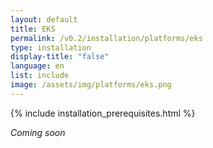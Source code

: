 ```yaml
---
layout: default
title: EKS
permalink: /v0.2/installation/platforms/eks
type: installation
display-title: "false"
language: en
list: include
image: /assets/img/platforms/eks.png
---
```


{% include installation_prerequisites.html %}

<!--To set up and run Meshery on EKS 

In order to provide Meshery with the necessary access to your managed Kubernetes instance, 
Meshery will need to be assigned a *ServiceAccount*. An existing ServiceAccount can be used or a new one created. 
1. Ensure that the ServiceAccount you use has the *cluster-admin* role assigned.
1. Configure Meshery to run on EKS:
    - [Automatic Configuration](#automatic-configuration-recommended)
    - [Manual Configuration](#manual-configuration-optional)

_Note: Make sure you are able to access EKS with *kubectl* by following the [EKS Guide.](https://docs.aws.amazon.com/eks/latest/userguide/create-kubeconfig.html){:target="_blank"}_

#### Automatic Configuration (Recommended)

1. In your browser, navigate to Meshery (e.g. `http://localhost:9081`) and login.
1. Download your Meshery authentication token by clicking Get Token under your user profile.
1. Use this authentication token to execute the following command:

    ```$ mesheryctl system config eks --token <PATH TO TOKEN>```

This command updates your kubeconfig to provide Meshery with access to your managed Kubernetes instance.
Once configured, proceed with using Meshery:

`mesheryctl system start`

#### Manual Configuration (Optional)

If the [Automatic Configuration](#automatic-configuration-recommended) procedure fails or you would like to manually prepare your kubeconfig file to provide Meshery with the necessary access to your managed Kubernetes instance, perform the following actions:

1. Create a *ServiceAccount* with *cluster-admin* role
    
    ```$ kubectl create serviceaccount meshery```

1. Adding/Binding *cluster-admin* role to new service account meshery
    
    ```$ kubectl create clusterrolebinding meshery-binding --clusterrole=cluster-admin\--serviceaccount=default:meshery```

1. Get secret name from *ServiceAccount*.
    
    <pre class="codeblock-pre">
    <div class="codeblock"><div class="clipboardjs">
    $ kubectl get secrets

    NAME                           TYPE                                  DATA   AGE
    default-token-fnfjp            kubernetes.io/service-account-token   3      95d
    meshery-token-5z9xj               kubernetes.io/service-account-token   3      66m
    </div></div>
    </pre>

    _Note: Here the secret name is meshery-token-5z9xj_
1. Get secret/token:

    <pre class="codeblock-pre">
    <div class="codeblock"><div class="clipboardjs">
    $ kubectl describe secret  sa-1-token-5z9xj
    Name:         meshery-token-5z9xj
    Namespace:    default
    Labels:       <none>
    Annotations:  kubernetes.io/service-account.name: meshery
                  kubernetes.io/service-account.uid: 397XXX-XXX-XXXX-XXXXX-XXXXX

    Type:  kubernetes.io/service-account-token

    Data
    ====
    ca.crt:     1025 bytes
    namespace:  7 bytes
    token:      XXXhbGciOiJSUXXXX     </div></div></pre>

1. Generate new kubeconfig yaml file to use as input to Meshery.
1. Set config Credential using above generate `token`.
    
    <pre class="codeblock-pre">
    <div class="codeblock"><div class="clipboardjs">
    $ kubectl config set-credentials meshery --token=XXXXX

    o/p:User "meshery" set.
    </div></div>
    </pre>

1. Set current context to our new service account `meshery`
    
    <pre class="codeblock-pre">
    <div class="codeblock"><div class="clipboardjs">
    $ kubectl config set-context --current --user=meshery

    o/p:
    Context "aws" modified.
    </div></div>
    </pre>

1. Generate kubeconfig yaml file to use as input to Meshery.
    
    <pre class="codeblock-pre">
    <div class="codeblock"><div class="clipboardjs">
    $ kubectl config view --minify --flatten >  config_aws_eks.yaml
    </div></div>
    </pre>

Meshery should now be connected with your managed Kubernetes instance. Take a look at the [Meshery guides]({{ site.baseurl }}/guides) for advanced usage tips.-->

*Coming soon*